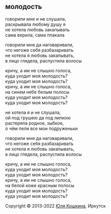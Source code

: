## молодость

говорили мне и не слушала,  
раскрывала любому душу я  
не хотела любовь закапывать  
сама верила, сама плакала  

говорили мне да наговаривали,  
что негоже себя разбазаривать     
не хотела я любовь закапывать,  
в лицо глядела, распустила волосы  

кричу, а им не слышно голоса,  
куда уходит моя молодость?  
куда уходит моя молодость?  
кричу, а им не слышно голоса,  
на синем небе белым полосы  
куда уходит моя молодость?  
куда уходит моя молодость?  

не хотела я и не слушала,  
ой под грушею да под липкою  
растеряла родное, зыбкое,  
о чём пели все мои подруженьки  

говорили мне да наговаривали,  
что негоже себя разбазаривать  
не хотела я любовь закапывать,  
в лицо глядела, распустила волосы  

кричу, а им не слышно голоса,  
куда уходит моя молодость?  
куда уходит моя молодость?  
кричу, а им не слышно голоса,  
на белой коже красным полосы  
куда уходит моя молодость?  
куда уходит моя молодость?  

Copyright © 2013-2022 [Юля Кошкина](https://vk.com/koshkamoroshka), Иркутск


